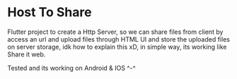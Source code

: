 # Host To Share
Flutter project to create a Http Server, so we can share files from client by access an url and upload files through HTML UI and store the uploaded files on server storage, idk how to explain this xD, in simple way, its working like Share it web.

Tested and its working on Android & IOS ^-^